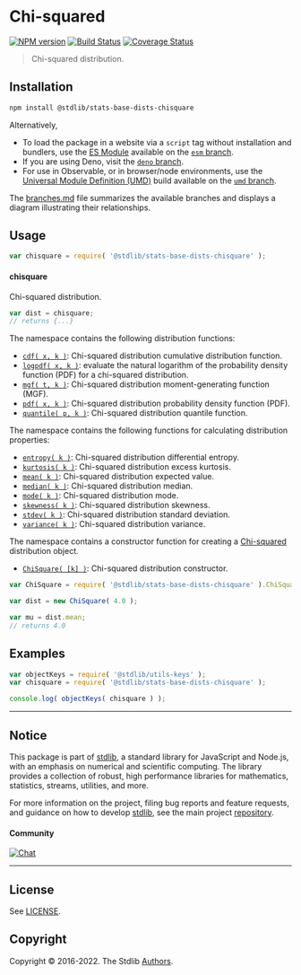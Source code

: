 <!--

@license Apache-2.0

Copyright (c) 2018 The Stdlib Authors.

Licensed under the Apache License, Version 2.0 (the "License");
you may not use this file except in compliance with the License.
You may obtain a copy of the License at

   http://www.apache.org/licenses/LICENSE-2.0

Unless required by applicable law or agreed to in writing, software
distributed under the License is distributed on an "AS IS" BASIS,
WITHOUT WARRANTIES OR CONDITIONS OF ANY KIND, either express or implied.
See the License for the specific language governing permissions and
limitations under the License.

-->

# Chi-squared

[![NPM version][npm-image]][npm-url] [![Build Status][test-image]][test-url] [![Coverage Status][coverage-image]][coverage-url] <!-- [![dependencies][dependencies-image]][dependencies-url] -->

> Chi-squared distribution.

<section class="installation">

## Installation

```bash
npm install @stdlib/stats-base-dists-chisquare
```

Alternatively,

-   To load the package in a website via a `script` tag without installation and bundlers, use the [ES Module][es-module] available on the [`esm` branch][esm-url].
-   If you are using Deno, visit the [`deno` branch][deno-url].
-   For use in Observable, or in browser/node environments, use the [Universal Module Definition (UMD)][umd] build available on the [`umd` branch][umd-url].

The [branches.md][branches-url] file summarizes the available branches and displays a diagram illustrating their relationships.

</section>

<section class="usage">

## Usage

```javascript
var chisquare = require( '@stdlib/stats-base-dists-chisquare' );
```

#### chisquare

Chi-squared distribution.

```javascript
var dist = chisquare;
// returns {...}
```

The namespace contains the following distribution functions:

<!-- <toc pattern="*+(cdf|pdf|mgf|quantile)*"> -->

<div class="namespace-toc">

-   <span class="signature">[`cdf( x, k )`][@stdlib/stats/base/dists/chisquare/cdf]</span><span class="delimiter">: </span><span class="description">Chi-squared distribution cumulative distribution function.</span>
-   <span class="signature">[`logpdf( x, k )`][@stdlib/stats/base/dists/chisquare/logpdf]</span><span class="delimiter">: </span><span class="description">evaluate the natural logarithm of the probability density function (PDF) for a chi-squared distribution.</span>
-   <span class="signature">[`mgf( t, k )`][@stdlib/stats/base/dists/chisquare/mgf]</span><span class="delimiter">: </span><span class="description">Chi-squared distribution moment-generating function (MGF).</span>
-   <span class="signature">[`pdf( x, k )`][@stdlib/stats/base/dists/chisquare/pdf]</span><span class="delimiter">: </span><span class="description">Chi-squared distribution probability density function (PDF).</span>
-   <span class="signature">[`quantile( p, k )`][@stdlib/stats/base/dists/chisquare/quantile]</span><span class="delimiter">: </span><span class="description">Chi-squared distribution quantile function.</span>

</div>

<!-- </toc> -->

The namespace contains the following functions for calculating distribution properties:

<!-- <toc pattern="*+(entropy|kurtosis|mean|median|mode|skewness|stdev|variance)*"> -->

<div class="namespace-toc">

-   <span class="signature">[`entropy( k )`][@stdlib/stats/base/dists/chisquare/entropy]</span><span class="delimiter">: </span><span class="description">Chi-squared distribution differential entropy.</span>
-   <span class="signature">[`kurtosis( k )`][@stdlib/stats/base/dists/chisquare/kurtosis]</span><span class="delimiter">: </span><span class="description">Chi-squared distribution excess kurtosis.</span>
-   <span class="signature">[`mean( k )`][@stdlib/stats/base/dists/chisquare/mean]</span><span class="delimiter">: </span><span class="description">Chi-squared distribution expected value.</span>
-   <span class="signature">[`median( k )`][@stdlib/stats/base/dists/chisquare/median]</span><span class="delimiter">: </span><span class="description">Chi-squared distribution median.</span>
-   <span class="signature">[`mode( k )`][@stdlib/stats/base/dists/chisquare/mode]</span><span class="delimiter">: </span><span class="description">Chi-squared distribution mode.</span>
-   <span class="signature">[`skewness( k )`][@stdlib/stats/base/dists/chisquare/skewness]</span><span class="delimiter">: </span><span class="description">Chi-squared distribution skewness.</span>
-   <span class="signature">[`stdev( k )`][@stdlib/stats/base/dists/chisquare/stdev]</span><span class="delimiter">: </span><span class="description">Chi-squared distribution standard deviation.</span>
-   <span class="signature">[`variance( k )`][@stdlib/stats/base/dists/chisquare/variance]</span><span class="delimiter">: </span><span class="description">Chi-squared distribution variance.</span>

</div>

<!-- </toc> -->

The namespace contains a constructor function for creating a [Chi-squared][chisquare-distribution] distribution object.

<!-- <toc pattern="*ctor*"> -->

<div class="namespace-toc">

-   <span class="signature">[`ChiSquare( [k] )`][@stdlib/stats/base/dists/chisquare/ctor]</span><span class="delimiter">: </span><span class="description">Chi-squared distribution constructor.</span>

</div>

<!-- </toc> -->

```javascript
var ChiSquare = require( '@stdlib/stats-base-dists-chisquare' ).ChiSquare;

var dist = new ChiSquare( 4.0 );

var mu = dist.mean;
// returns 4.0
```

</section>

<!-- /.usage -->

<section class="examples">

## Examples

<!-- TODO: better examples -->

<!-- eslint no-undef: "error" -->

```javascript
var objectKeys = require( '@stdlib/utils-keys' );
var chisquare = require( '@stdlib/stats-base-dists-chisquare' );

console.log( objectKeys( chisquare ) );
```

</section>

<!-- /.examples -->

<!-- Section for related `stdlib` packages. Do not manually edit this section, as it is automatically populated. -->

<section class="related">

</section>

<!-- /.related -->

<!-- Section for all links. Make sure to keep an empty line after the `section` element and another before the `/section` close. -->


<section class="main-repo" >

* * *

## Notice

This package is part of [stdlib][stdlib], a standard library for JavaScript and Node.js, with an emphasis on numerical and scientific computing. The library provides a collection of robust, high performance libraries for mathematics, statistics, streams, utilities, and more.

For more information on the project, filing bug reports and feature requests, and guidance on how to develop [stdlib][stdlib], see the main project [repository][stdlib].

#### Community

[![Chat][chat-image]][chat-url]

---

## License

See [LICENSE][stdlib-license].


## Copyright

Copyright &copy; 2016-2022. The Stdlib [Authors][stdlib-authors].

</section>

<!-- /.stdlib -->

<!-- Section for all links. Make sure to keep an empty line after the `section` element and another before the `/section` close. -->

<section class="links">

[npm-image]: http://img.shields.io/npm/v/@stdlib/stats-base-dists-chisquare.svg
[npm-url]: https://npmjs.org/package/@stdlib/stats-base-dists-chisquare

[test-image]: https://github.com/stdlib-js/stats-base-dists-chisquare/actions/workflows/test.yml/badge.svg?branch=v0.0.7
[test-url]: https://github.com/stdlib-js/stats-base-dists-chisquare/actions/workflows/test.yml?query=branch:v0.0.7

[coverage-image]: https://img.shields.io/codecov/c/github/stdlib-js/stats-base-dists-chisquare/main.svg
[coverage-url]: https://codecov.io/github/stdlib-js/stats-base-dists-chisquare?branch=main

<!--

[dependencies-image]: https://img.shields.io/david/stdlib-js/stats-base-dists-chisquare.svg
[dependencies-url]: https://david-dm.org/stdlib-js/stats-base-dists-chisquare/main

-->

[chat-image]: https://img.shields.io/gitter/room/stdlib-js/stdlib.svg
[chat-url]: https://gitter.im/stdlib-js/stdlib/

[stdlib]: https://github.com/stdlib-js/stdlib

[stdlib-authors]: https://github.com/stdlib-js/stdlib/graphs/contributors

[umd]: https://github.com/umdjs/umd
[es-module]: https://developer.mozilla.org/en-US/docs/Web/JavaScript/Guide/Modules

[deno-url]: https://github.com/stdlib-js/stats-base-dists-chisquare/tree/deno
[umd-url]: https://github.com/stdlib-js/stats-base-dists-chisquare/tree/umd
[esm-url]: https://github.com/stdlib-js/stats-base-dists-chisquare/tree/esm
[branches-url]: https://github.com/stdlib-js/stats-base-dists-chisquare/blob/main/branches.md

[stdlib-license]: https://raw.githubusercontent.com/stdlib-js/stats-base-dists-chisquare/main/LICENSE

[chisquare-distribution]: https://en.wikipedia.org/wiki/Chi-squared_distribution

<!-- <toc-links> -->

[@stdlib/stats/base/dists/chisquare/ctor]: https://github.com/stdlib-js/stats-base-dists-chisquare-ctor

[@stdlib/stats/base/dists/chisquare/entropy]: https://github.com/stdlib-js/stats-base-dists-chisquare-entropy

[@stdlib/stats/base/dists/chisquare/kurtosis]: https://github.com/stdlib-js/stats-base-dists-chisquare-kurtosis

[@stdlib/stats/base/dists/chisquare/mean]: https://github.com/stdlib-js/stats-base-dists-chisquare-mean

[@stdlib/stats/base/dists/chisquare/median]: https://github.com/stdlib-js/stats-base-dists-chisquare-median

[@stdlib/stats/base/dists/chisquare/mode]: https://github.com/stdlib-js/stats-base-dists-chisquare-mode

[@stdlib/stats/base/dists/chisquare/skewness]: https://github.com/stdlib-js/stats-base-dists-chisquare-skewness

[@stdlib/stats/base/dists/chisquare/stdev]: https://github.com/stdlib-js/stats-base-dists-chisquare-stdev

[@stdlib/stats/base/dists/chisquare/variance]: https://github.com/stdlib-js/stats-base-dists-chisquare-variance

[@stdlib/stats/base/dists/chisquare/cdf]: https://github.com/stdlib-js/stats-base-dists-chisquare-cdf

[@stdlib/stats/base/dists/chisquare/logpdf]: https://github.com/stdlib-js/stats-base-dists-chisquare-logpdf

[@stdlib/stats/base/dists/chisquare/mgf]: https://github.com/stdlib-js/stats-base-dists-chisquare-mgf

[@stdlib/stats/base/dists/chisquare/pdf]: https://github.com/stdlib-js/stats-base-dists-chisquare-pdf

[@stdlib/stats/base/dists/chisquare/quantile]: https://github.com/stdlib-js/stats-base-dists-chisquare-quantile

<!-- </toc-links> -->

</section>

<!-- /.links -->
